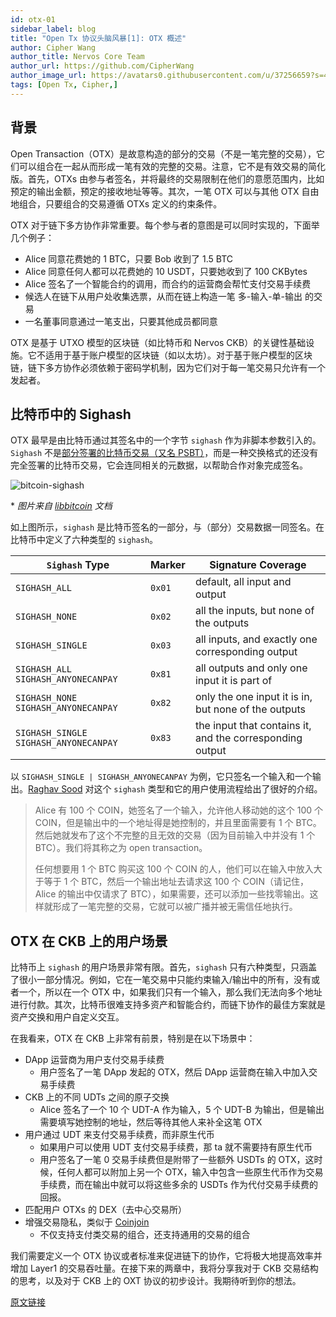 ```yaml
---
id: otx-01
sidebar_label: blog
title: "Open Tx 协议头脑风暴[1]: OTX 概述"
author: Cipher Wang
author_title: Nervos Core Team
author_url: https://github.com/CipherWang
author_image_url: https://avatars0.githubusercontent.com/u/37256659?s=400&u=02e6d8238975affb3d374690516896a06efe0ce4&v=4
tags: [Open Tx, Cipher,]
---
```


<!--truncate-->

## 背景

Open Transaction（OTX）是故意构造的部分的交易（不是一笔完整的交易），它们可以组合在一起从而形成一笔有效的完整的交易。注意，它不是有效交易的简化版。首先，OTXs 由参与者签名，并将最终的交易限制在他们的意愿范围内，比如预定的输出金额，预定的接收地址等等。其次，一笔 OTX 可以与其他 OTX 自由地组合，只要组合的交易遵循 OTXs 定义的约束条件。

OTX 对于链下多方协作非常重要。每个参与者的意图是可以同时实现的，下面举几个例子：
* Alice 同意花费她的 1 BTC，只要 Bob 收到了 1.5 BTC
* Alice 同意任何人都可以花费她的 10 USDT，只要她收到了 100 CKBytes
* Alice 签名了一个智能合约的调用，而合约的运营商会帮忙支付交易手续费
* 候选人在链下从用户处收集选票，从而在链上构造一笔 多-输入-单-输出 的交易
* 一名董事同意通过一笔支出，只要其他成员都同意

OTX 是基于 UTXO 模型的区块链（如比特币和 Nervos CKB）的关键性基础设施。它不适用于基于账户模型的区块链（如以太坊）。对于基于账户模型的区块链，链下多方协作必须依赖于密码学机制，因为它们对于每一笔交易只允许有一个发起者。

## 比特币中的 Sighash

OTX 最早是由比特币通过其签名中的一个字节 `sighash` 作为非脚本参数引入的。`Sighash` 不是[部分签署的比特币交易（又名 PSBT）](https://github.com/bitcoin/bitcoin/blob/master/doc/psbt.md)，而是一种交换格式的还没有完全签署的比特币交易，它会连同相关的元数据，以帮助合作对象完成签名。

![bitcoin-sighash](/img/blog/bitcoin-sighash.png)

\* *图片来自 [libbitcoin](https://github.com/libbitcoin/libbitcoin-system/wiki/Sighash-and-TX-Signing) 文档*

如上图所示，`sighash` 是比特币签名的一部分，与（部分）交易数据一同签名。在比特币中定义了六种类型的 `sighash`。

| `Sighash` Type  | Marker | Signature Coverage |
|  ----  | ----  | --------- |
| `SIGHASH_ALL`  | `0x01` |  default, all input and output |
| `SIGHASH_NONE` | `0x02` | all the inputs, but none of the outputs |
| `SIGHASH_SINGLE` | `0x03` |  all inputs, and exactly one corresponding output |
| `SIGHASH_ALL SIGHASH_ANYONECANPAY` | `0x81` | all outputs and only one input it is part of |
| `SIGHASH_NONE SIGHASH_ANYONECANPAY` | `0x82` |  only the one input it is in, but none of the outputs|
| `SIGHASH_SINGLE SIGHASH_ANYONECANPAY` | `0x83` |  the input that contains it, and the corresponding output |

以 `SIGHASH_SINGLE | SIGHASH_ANYONECANPAY` 为例，它只签名一个输入和一个输出。[Raghav Sood](https://raghavsood.com/) 对这个 `sighash` 类型和它的用户使用流程给出了很好的介绍。

> Alice 有 100 个 COIN，她签名了一个输入，允许他人移动她的这个 100 个 COIN，但是输出中的一个地址得是她控制的，并且里面需要有 1 个 BTC。然后她就发布了这个不完整的且无效的交易（因为目前输入中并没有 1 个 BTC）。我们将其称之为 open transaction。
>
> 任何想要用 1 个 BTC 购买这 100 个 COIN 的人，他们可以在输入中放入大于等于 1 个 BTC，然后一个输出地址去请求这 100 个 COIN（请记住，Alice 的输出中仅请求了 BTC），如果需要，还可以添加一些找零输出。这样就形成了一笔完整的交易，它就可以被广播并被无需信任地执行。

## OTX 在 CKB 上的用户场景

比特币上 `sighash` 的用户场景非常有限。首先，`sighash` 只有六种类型，只涵盖了很小一部分情况。例如，它在一笔交易中只能约束输入/输出中的所有，没有或者一个，所以在一个 OTX 中，如果我们只有一个输入，那么我们无法向多个地址进行付款。其次，比特币很难支持多资产和智能合约，而链下协作的最佳方案就是资产交换和用户自定义交互。

在我看来，OTX 在 CKB 上非常有前景，特别是在以下场景中：
* DApp 运营商为用户支付交易手续费
    * 用户签名了一笔 DApp 发起的 OTX，然后 DApp 运营商在输入中加入交易手续费
* CKB 上的不同 UDTs 之间的原子交换
    * Alice 签名了一个 10 个 UDT-A 作为输入，5 个 UDT-B 为输出，但是输出需要填写她控制的地址，然后等待其他人来补全这笔 OTX
* 用户通过 UDT 来支付交易手续费，而非原生代币
    * 如果用户可以使用 UDT 支付交易手续费，那 ta 就不需要持有原生代币
    * 用户签名了一笔 0 交易手续费但是附带了一些额外 USDTs 的 OTX，这时候，任何人都可以附加上另一个 OTX，输入中包含一些原生代币作为交易手续费，而在输出中就可以将这些多余的 USDTs 作为代付交易手续费的回报。
* 匹配用户 OTXs 的 DEX（去中心交易所）
* 增强交易隐私，类似于 [Coinjoin](https://en.bitcoin.it/wiki/CoinJoin)
    * 不仅支持支付类交易的组合，还支持通用的交易的组合

我们需要定义一个 OTX 协议或者标准来促进链下的协作，它将极大地提高效率并增加 Layer1 的交易吞吐量。在接下来的两章中，我将分享我对于 CKB 交易结构的思考，以及对于 CKB 上的 OXT 协议的初步设计。我期待听到你的想法。

[原文链接](https://talk.nervos.org/t/open-tx-protocol-brainstorm-1-otx-in-general/4010)